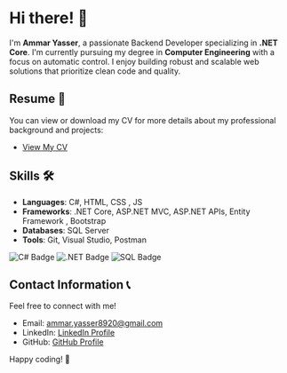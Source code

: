 # Hi there! 👋

I'm **Ammar Yasser**, a passionate Backend Developer specializing in **.NET Core**. I'm currently pursuing my degree in **Computer Engineering** with a focus on automatic control. I enjoy building robust and scalable web solutions that prioritize clean code and quality.
## Resume 📄
You can view or download my CV for more details about my professional background and projects:
- [View My CV](https://drive.google.com/file/d/1gl6SMyr2Cg9isGzaO6O7SlJ0ytK65wso/view?usp=drive_link)
## Skills 🛠️
- **Languages**: C#, HTML, CSS , JS
- **Frameworks**: .NET Core, ASP.NET MVC, ASP.NET APIs, Entity Framework , Bootstrap 
- **Databases**: SQL Server 
- **Tools**: Git, Visual Studio, Postman

![C# Badge](https://img.shields.io/badge/C%23-9B4CDB?style=flat&logo=csharp&logoColor=FFFFFF) ![.NET Badge](https://img.shields.io/badge/.NET-512BD4?style=flat&logo=.net&logoColor=FFFFFF) ![SQL Badge](https://img.shields.io/badge/SQL-0078D4?style=flat&logo=Microsoft-SQL-Server&logoColor=FFFFFF)


## Contact Information 📞
Feel free to connect with me!
- Email: [ammar.yasser8920@gmail.com](mailto:ammar.yasser8920@gmail.com)
- LinkedIn: [LinkedIn Profile](https://www.linkedin.com/in/ammar-yasser-a01772250/)
- GitHub: [GitHub Profile](https://github.com/Ammar-Yasser8)



Happy coding! 🚀
